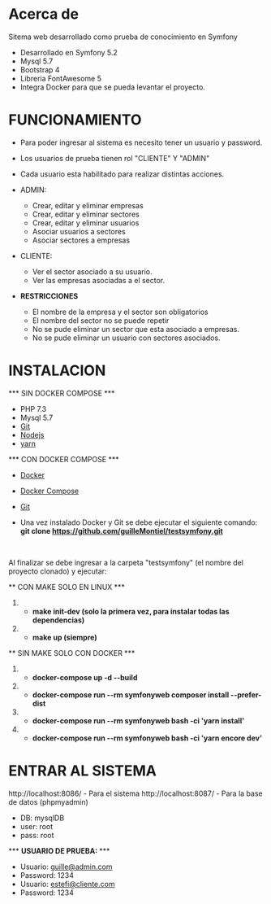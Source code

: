 # Acerca de

Sitema web desarrollado como prueba de conocimiento en Symfony

- Desarrollado en Symfony 5.2
- Mysql 5.7
- Bootstrap 4
- Libreria FontAwesome 5
- Integra Docker para que se pueda levantar el proyecto.

# FUNCIONAMIENTO
- Para poder ingresar al sistema es necesito tener un usuario y password.
- Los usuarios de prueba tienen rol "CLIENTE" Y "ADMIN"
- Cada usuario esta habilitado para realizar distintas acciones.

- ADMIN:
    <ul>
        <li>Crear, editar y eliminar empresas</li>
        <li>Crear, editar y eliminar sectores</li>
        <li>Crear, editar y eliminar usuarios</li>
        <li>Asociar usuarios a sectores</li>
        <li>Asociar sectores a empresas</li>
    </ul>
- CLIENTE:
    <ul>
        <li>Ver el sector asociado a su usuario.</li>
        <li>Ver las empresas asociadas a el sector.</li>
    </ul>

- <b>RESTRICCIONES</b>
    <ul>
        <li>El nombre de la empresa y el sector son obligatorios</li>
        <li>El nombre del sector no se puede repetir</li>
        <li>No se pude eliminar un sector que esta asociado a empresas.</li>
        <li>No se pude eliminar un usuario con sectores asociados.</li>
    </ul>



# INSTALACION

*** SIN DOCKER COMPOSE ***
- PHP 7.3
- Mysql 5.7
- <a href="https://git-scm.com/book/en/v2/Getting-Started-Installing-Git" target="_blank">Git</a>
- <a href="https://nodejs.org/es/download/" target="_blank">Nodejs</a>
- <a target="_blank" href="https://yarnpkg.com/getting-started/install">yarn</a>

*** CON DOCKER COMPOSE ***
- <a href="https://docs.docker.com/engine/install/" target="_blank">Docker</a>
- <a href="https://docs.docker.com/compose/install/" target="_blank"> Docker Compose </a>
- <a href="https://git-scm.com/book/en/v2/Getting-Started-Installing-Git" target="_blank">Git</a>

- Una vez instalado Docker y Git se debe ejecutar el siguiente comando:<br>
<b>git clone https://github.com/guilleMontiel/testsymfony.git</b>
<br>

Al finalizar se debe ingresar a la carpeta "testsymfony" (el nombre del proyecto clonado) y ejecutar:<br>

** CON MAKE SOLO EN LINUX ***<br>

1) - <b>make init-dev  (solo la primera vez, para instalar todas las dependencias)</b>
2) - <b>make up (siempre)</b>

** SIN MAKE SOLO CON DOCKER ***<br>

1) - <b>docker-compose up -d --build</b>
2) - <b>docker-compose run --rm symfonyweb composer install --prefer-dist</b>
1) - <b>docker-compose run --rm symfonyweb bash -ci 'yarn install'</b>
1) - <b>docker-compose run --rm symfonyweb bash -ci 'yarn encore dev'</b>

# ENTRAR AL SISTEMA

http://localhost:8086/ - Para el sistema
http://localhost:8087/ - Para la base de datos (phpmyadmin)
* DB: mysqlDB
* user:  root
* pass: root 

*** <b>USUARIO DE PRUEBA: </b> ***
    <ul>
        <li>Usuario: guille@admin.com</li>
        <li>Password: 1234</li>
        <li>Usuario: estefi@cliente.com</li>
        <li>Password: 1234</li>
    </ul>


